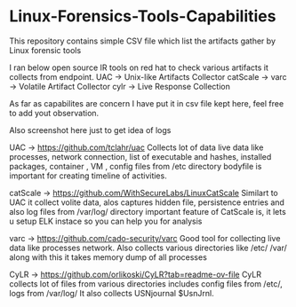 # Linux-Forensics-Tools-Capabilities
This repository contains simple CSV file which list the artifacts gather by Linux forensic tools

I ran below open source IR tools on red hat to check various artifacts it collects from endpoint.
UAC -> Unix-like Artifacts Collector
catScale  ->
varc -> Volatile Artifact Collector 
cylr -> Live Response Collection 

As far as capabilites are concern I have put it in csv file kept here, feel free to add yout observation.

Also screenshot here just to get idea of logs

UAC -> https://github.com/tclahr/uac
Collects lot of data live data like processes, network connection, list of executable and hashes,  installed packages, container , VM , config files from /etc directory
bodyfile is important for creating timeline of activities.

catScale -> https://github.com/WithSecureLabs/LinuxCatScale
Similart to UAC it collect volite data, alos captures hidden file, persistence entries and also log files from /var/log/ directory
important feature of CatScale is, it lets u setup ELK instace so you can help you for analysis

varc -> https://github.com/cado-security/varc
Good tool for collecting live data like processes network. Also collects various directories like /etc/ /var/ 
along with this it takes memory dump of all processes

CyLR -> https://github.com/orlikoski/CyLR?tab=readme-ov-file
CyLR collects lot of files from various directories includes config files from /etc/, logs from /var/log/
It also collects USNjournal $UsnJrnl.
